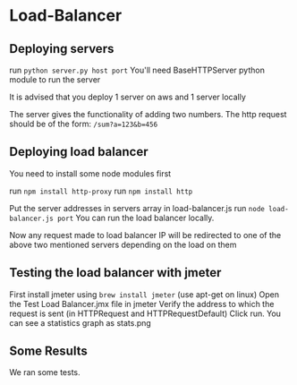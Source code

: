 # Load-Balancer

## Deploying servers

run `python server.py host port`
You'll need BaseHTTPServer python module to run the server

It is advised that you deploy 1 server on aws and 1 server locally

The server gives the functionality of adding two numbers. The http request should be of the form:
`/sum?a=123&b=456`

## Deploying load balancer

You need to install some node modules first

run `npm install http-proxy`
run `npm install http`

Put the server addresses in servers array in load-balancer.js 
run `node load-balancer.js port`
You can run the load balancer locally.

Now any request made to load balancer IP will be redirected to one of the above two mentioned servers depending on the load on them

## Testing the load balancer with jmeter

First install jmeter using `brew install jmeter` (use apt-get on linux)
Open the Test Load Balancer.jmx file in jmeter
Verify the address to which the request is sent (in HTTPRequest and HTTPRequestDefault)
Click run. You can see a statistics graph as stats.png

## Some Results

We ran some tests.
